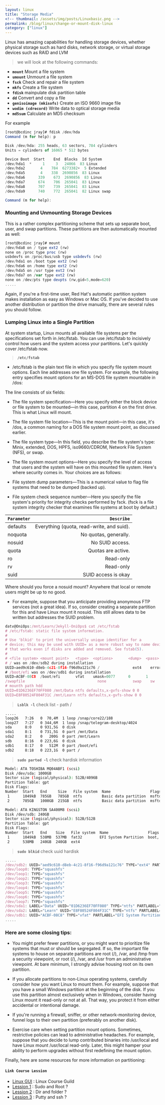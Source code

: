 ```yaml
---
layout: linux
title: "Storage Media"
<!-- thumbnail: /assets/img/posts/Linuxbasic.png -->
permalink: /blog/linux/change-or-mount-disk-linux
category: ["linux"]
---
```


Linux has amazing capabilities for handling storage devices, whether physical storage such 
as hard disks, network storage, or virtual storage devices such as RAID and LVM
> we will look at the following commands:
- **`mount`** Mount a file system
- **`umount`** Unmount a file system
- **`fsck`** Check and repair a file system
- **`mkfs`** Create a file system
- **`fdisk`** mainpulate disk partition table
- **`dd`** Convert and copy a file
- **`genisoimage (mkisofs)`** Create an ISO 9660 image file
- **`wodim (cdrecord)`** Write data to optical storage media
- **`md5sum`** Calculate an MD5 checksum

For example

```js
[root@bcdinc jray]# fdisk /dev/hda
Command (m for help): p

Disk /dev/hda: 255 heads, 63 sectors, 784 cylinders
Units = cylinders of 16065 * 512 bytes

Device Boot  Start    End  Blocks  Id System
/dev/hda1  *     1     3   24066  83 Linux
/dev/hda2       4    784  6273382+  5 Extended
/dev/hda5       4    338  2690856  83 Linux
/dev/hda6      339    673  2690856  83 Linux
/dev/hda7      674    706  265041  83 Linux
/dev/hda8      707    739  265041  83 Linux
/dev/hda9      740    772  265041  82 Linux swap

Command (m for help):
``` 

### Mounting and Unmounting Storage Devices 

This is a rather complex partitioning scheme that sets up separate boot,
user, and swap partitions. These partitions are then automatically mounted as well:
```js
[root@bcdinc jray]# mount
/dev/hda8 on / type ext2 (rw)
none on /proc type proc (rw)
usbdevfs on /proc/bus/usb type usbdevfs (rw)
/dev/hda1 on /boot type ext2 (rw)
/dev/hda6 on /home type ext2 (rw)
/dev/hda5 on /usr type ext2 (rw)
/dev/hda7 on /var type ext2 (rw)
none on /dev/pts type devpts (rw,gid=5,mode=620)
.....
```
Again, if you're a first-time user, Red Hat's automatic partition system 
makes installation as easy as Windows or Mac OS. If you've decided to 
use another distribution or partition the drive manually, 
there are several rules you should follow.

### Lumping Linux into a Single Partition
At system startup, Linux mounts all available file systems per the specifications 
set forth in /etc/fstab. You can use /etc/fstab to incisively control how users 
and the system access your partitions. Let's quickly cover /etc/fstab now.

> **`/etc/fstab`**
- /etc/fstab is the plain text file in which you specify file system mount options. 
Each line addresses one file system. For example, the following entry 
specifies mount options for an MS-DOS file system mountable in /dos:

The line consists of six fields:

  - The file system specification—Here you specify either the block device or file system to be mounted—in this case, partition 4 on the first drive. This is what Linux will mount.

  - The file system file location—This is the mount point—in this case, it's /dos, a common naming for a DOS file system mount point, as discussed earlier.

  - The file system type—In this field, you describe the file system's type: Minix, extended, DOS, HPFS, iso9660/CDROM, Network File System (NFS), or swap.

  - The file system mount options—Here you specify the level of access that users and the system will have on this mounted file system. Here's where security comes in. Your choices are as follows:

  - File system dump parameters—This is a numerical value to flag file systems that need to be dumped (backed up).

  - File system check sequence number—Here you specify the file system's priority for integrity checks performed by fsck. (fsck is a file system integrity checker that examines file systems at boot by default.)
>
|`Parameter` |`Describe`                                  |   
|:-----------|-------------------------------------------:|
|defaults    |Everything (quota, read-write, and suid).   |
|noquota     |No quotas, generally.                       |
|nosuid      |No SUID access.                             |
|quota       |Quotas are active.                          |
|ro          |Read-only                                   |
|rv          |Read-only                                   |
|suid        |SUID access is okay                         |

Where should you force a nosuid mount? Anywhere that local or remote users 
might be up to no good. 
- For example, suppose that you anticipate providing 
anonymous FTP services (not a great idea). If so, consider creating a 
separate partition for this and have Linux mount it nosuid. 
This still allows data to be written but addresses the SUID problem.

```js 
datv@OniOps:/mnt/Learn/Jekyll-OniOps$ cat /etc/fstab 
# /etc/fstab: static file system information.
#
# Use 'blkid' to print the universally unique identifier for a
# device; this may be used with UUID= as a more robust way to name devices
# that works even if disks are added and removed. See fstab(5).
#
# <file system> <mount point>   <type>  <options>       <dump>  <pass>
# / was on /dev/sdb2 during installation
UUID=aed9c610-d8eb-4c21-8f16-f96d9a121c76 /               ext4    errors=remount-ro 0       1
# /boot/efi was on /dev/sdb1 during installation
UUID=ACBF-08C8  /boot/efi       vfat    umask=0077      0       1
/swapfile                                 none            swap    sw              0       0
# mounth path hdd
UUID=01D6236EF70FF080 /mnt/Data ntfs defaults,x-gvfs-show 0 0
UUID=E8F80524F804F31C /mnt/Learn ntfs defaults,x-gvfs-show 0 0
```

> **`Lsblk -l`** check list - path /

```html
.....
loop26   7:26   0  70,4M  1 loop /snap/core22/188
loop27   7:27   0 344,6M  1 loop /snap/telegram-desktop/4024
sda      8:0    0 931,5G  0 disk 
sda1     8:1    0 731,5G  0 part /mnt/Data
sda2     8:2    0   200G  0 part /mnt/Learn
sdb      8:16   0 223,6G  0 disk 
sdb1     8:17   0   512M  0 part /boot/efi
sdb2     8:18   0 223,1G  0 part /
```


> **`sudo parted -l`** check hardisk information

```bash
Model: ATA TOSHIBA MQ04ABF1 (scsi)
Disk /dev/sda: 1000GB
Sector size (logical/physical): 512B/4096B
Partition Table: gpt
Disk Flags: 
Number  Start   End     Size   File system  Name                  Flags
 1      1049kB  785GB   785GB  ntfs         Basic data partition  msftdata
 2      785GB   1000GB  215GB  ntfs         Basic data partition  msftdata

Model: ATA KINGSTON SA400M8 (scsi)
Disk /dev/sdb: 240GB
Sector size (logical/physical): 512B/512B
Partition Table: gpt
Disk Flags: 
Number  Start   End    Size   File system  Name                  Flags
 1      1049kB  538MB  537MB  fat32        EFI System Partition  boot, esp
 2      538MB   240GB  240GB  ext4
```

> **`sudo blkid`** check uuid hardisk

```js 
.....
/dev/sdb2: UUID="aed9c610-d8eb-4c21-8f16-f96d9a121c76" TYPE="ext4" PARTUUID="9b252550-989a-4a9a-95de-dd16e7c823c1"
/dev/loop0: TYPE="squashfs"
/dev/loop1: TYPE="squashfs"
/dev/loop2: TYPE="squashfs"
/dev/loop3: TYPE="squashfs"
/dev/loop4: TYPE="squashfs"
/dev/loop5: TYPE="squashfs"
/dev/loop6: TYPE="squashfs"
/dev/loop7: TYPE="squashfs"
/dev/sda1: LABEL="Data" UUID="01D6236EF70FF080" TYPE="ntfs" PARTLABEL="Basic data partition" PARTUUID="85d94ef4-adef-45e9-9f22-90fee92f4b09"
/dev/sda2: LABEL="Learn" UUID="E8F80524F804F31C" TYPE="ntfs" PARTLABEL="Basic data partition" PARTUUID="8467a1ed-0afc-4bbe-b93c-1b3be2211884"
/dev/sdb1: UUID="ACBF-08C8" TYPE="vfat" PARTLABEL="EFI System Partition" PARTUUID="a19ef76d-380b-4725-952e-0baa2523da14"
.....
```

### Here are some closing tips:

  - You might prefer fewer partitions, or you might want to prioritize file systems that must or should be segregated. If so, the important file systems to house on separate partitions are root (/), /var, and /tmp from a security viewpoint, or root (/), /var, and /usr from an administrative viewpoint. At bare minimum, I strongly advise housing root on its own partition.

  - If you allocate partitions to non-Linux operating systems, carefully consider how you want Linux to mount them. For example, suppose that you have a small Windows partition at the beginning of the disk. If you use this partition almost exclusively when in Windows, consider having Linux mount it read-only or not at all. That way, you protect it from either accidental or intentional damage.

  - If you're running a firewall, sniffer, or other network-monitoring device, funnel logs to their own partition (preferably on another disk).

  - Exercise care when setting partition mount options. Sometimes, restrictive policies can lead to administrative headaches. For example, suppose that you decide to lump contributed binaries into /usr/local and have Linux mount /usr/local read-only. Later, this might hamper your ability to perform upgrades without first redefining the mount option.

Finally, here are some resources for more information on partitioning:
#### **`Link Course Lession`**

- [Linux GUI](/blog/linux) : Linux Course Guild
- [Lession 1](/blog/linux/sudo-and-root-linux) : Sudo and Root ?
- [Lession 2](/blog/linux/dir-and-folder-linux) : Dir and folder ?
- [Lession 3](/blog/linux/putty-and-ssh-linux) : Putty and ssh ?

